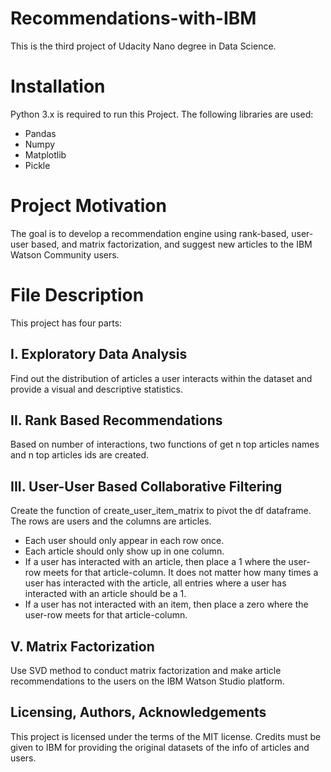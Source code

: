 # Recommendations-with-IBM
This is the third project of Udacity Nano degree in Data Science. 
# Installation
Python 3.x is required to run this Project. The following libraries are used:
* Pandas
* Numpy
* Matplotlib
* Pickle

# Project Motivation
The goal is to develop a recommendation engine using rank-based, user-user based, and matrix factorization, and suggest new articles to the IBM Watson Community users.
# File Description
This project has four parts:<br/>
## I. Exploratory Data Analysis<br/>
Find out the distribution of articles a user interacts within the dataset and provide a visual and descriptive statistics.

## II. Rank Based Recommendations<br/>
Based on number of interactions, two functions of get n top articles names and n top articles ids are created.

## III. User-User Based Collaborative Filtering <br/>
Create the function of create_user_item_matrix to pivot the df dataframe. The rows are users and the columns are articles.<br/>
* Each user should only appear in each row once.<br/>
* Each article should only show up in one column.<br/>
* If a user has interacted with an article, then place a 1 where the user-row meets for that article-column. It does not matter how many times a user has interacted with the article, all entries where a user has interacted with an article should be a 1.<br/>
* If a user has not interacted with an item, then place a zero where the user-row meets for that article-column.<br/>

## V. Matrix Factorization <br/>
Use SVD method to conduct matrix factorization and make article recommendations to the users on the IBM Watson Studio platform.<br/>

## Licensing, Authors, Acknowledgements
This project is licensed under the terms of the MIT license. Credits must be given to IBM for providing the original datasets of the info of articles and users.

